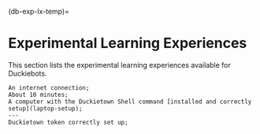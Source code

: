 (db-exp-lx-temp)=
# Experimental Learning Experiences 

This section lists the experimental learning experiences available for Duckiebots.

```{needget}
An internet connection;
About 10 minutes;
A computer with the Duckietown Shell command [installed and correctly setup](laptop-setup);
---
Duckietown token correctly set up;
```
